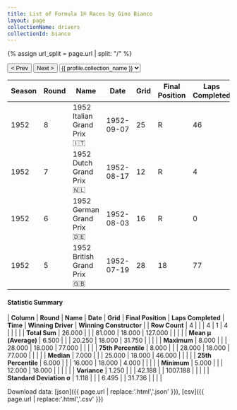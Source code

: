 ```yaml
---
title: List of Formula 1® Races by Gino Bianco
layout: page
collectionName: drivers
collectionId: bianco
---
```


{% assign url_split = page.url | split: "/" %}
<div id="collection-navigation">
<button onclick="selector.options[selector.selectedIndex-1].value && (window.location = selector.options[selector.selectedIndex-1].value);">&lt; Prev</button>
<button onclick="selector.options[selector.selectedIndex+1].value && (window.location = selector.options[selector.selectedIndex+1].value);">Next &gt;</button>
<select id="selector" onchange="this.options[this.selectedIndex].value && (window.location = this.options[this.selectedIndex].value);">
  {% for collectionId in site.data[page.collectionName].refs %}
    {% if collectionId == page.collectionId %}
      {% assign selected = "selected" %}
    {% else %}
      {% assign selected = "" %}
    {% endif %}
    {% assign profile = site.data[page.collectionName][collectionId].profile %}
    <option value="/f1/{{ page.collectionName }}/{{ collectionId }}/{{ url_split[4] }}" {{ selected }}>{{ profile.collection_name }}</option>
  {% endfor %}
</select>
</div>

| Season | Round | Name | Date | Grid | Final Position | Laps Completed | Time | Winning Driver | Winning Constructor |
|--|--|--|--|--|--|--|--|--|--|
| 1952 | 8 | 1952 Italian Grand Prix 🇮🇹 | 1952-09-07 | 25 | R | 46 |   | Alberto Ascari 🇮🇹 | Ferrari 🇮🇹 |
| 1952 | 7 | 1952 Dutch Grand Prix 🇳🇱 | 1952-08-17 | 12 | R | 4 |   | Alberto Ascari 🇮🇹 | Ferrari 🇮🇹 |
| 1952 | 6 | 1952 German Grand Prix 🇩🇪 | 1952-08-03 | 16 | R | 0 |   | Alberto Ascari 🇮🇹 | Ferrari 🇮🇹 |
| 1952 | 5 | 1952 British Grand Prix 🇬🇧 | 1952-07-19 | 28 | 18 | 77 |   | Alberto Ascari 🇮🇹 | Ferrari 🇮🇹 |

#### Statistic Summary

| **Column** | **Round** | **Name** | **Date** | **Grid** | **Final Position** | **Laps Completed** | **Time** | **Winning Driver** | **Winning Constructor** |
| **Row Count** | 4 |  |  | 4 | 1 | 4 |  |  |  |
| **Total Sum** | 26.000 |  |  | 81.000 | 18.000 | 127.000 |  |  |  |
| **Mean μ (Average)** | 6.500 |  |  | 20.250 | 18.000 | 31.750 |  |  |  |
| **Maximum** | 8.000 |  |  | 28.000 | 18.000 | 77.000 |  |  |  |
| **75th Percentile** | 8.000 |  |  | 28.000 | 18.000 | 77.000 |  |  |  |
| **Median** | 7.000 |  |  | 25.000 | 18.000 | 46.000 |  |  |  |
| **25th Percentile** | 6.000 |  |  | 16.000 | 18.000 | 4.000 |  |  |  |
| **Minimum** | 5.000 |  |  | 12.000 | 18.000 |  |  |  |  |
| **Variance** | 1.250 |  |  | 42.188 |  | 1007.188 |  |  |  |
| **Standard Deviation σ** | 1.118 |  |  | 6.495 |  | 31.736 |  |  |  |

Download data: [json]({{ page.url | replace:'.html','.json' }}), [csv]({{ page.url | replace:'.html','.csv' }})
